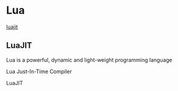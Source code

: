 # Lua

[luajit](http://luajit.org/luajit.html)

## LuaJIT

Lua is a powerful, dynamic and light-weight programming language

Lua Just-In-Time Compiler

LuaJIT 